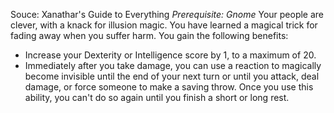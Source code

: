 Souce: Xanathar's Guide to Everything
*Prerequisite: Gnome*
Your people are clever, with a knack for illusion magic. You have learned a magical trick for fading away when you suffer harm. You gain the following benefits:
* Increase your Dexterity or Intelligence score by 1, to a maximum of 20.
* Immediately after you take damage, you can use a reaction to magically become invisible until the end of your next turn or until you attack, deal damage, or force someone to make a saving throw. Once you use this ability, you can't do so again until you finish a short or long rest.